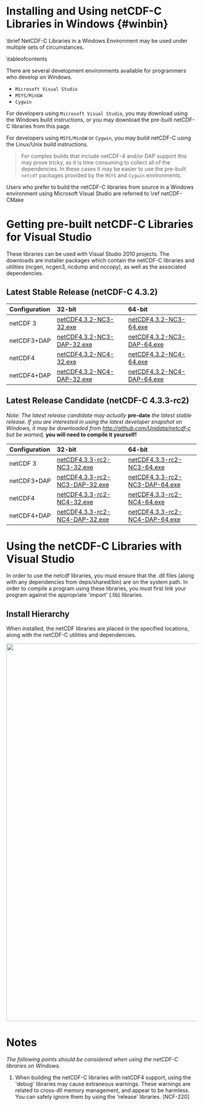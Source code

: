 Installing and Using netCDF-C Libraries in Windows {#winbin}
==================================================

\brief NetCDF-C Libraries in a Windows Environment may be used under multiple sets of circumstances.

\tableofcontents

There are several development environments available for programmers who develop on Windows. 

* `Microsoft Visual Studio `
* `MSYS/MinGW`
* `Cygwin`

For developers using `Microsoft Visual Studio`, you may download using the Windows build instructions, or you may download the pre-built netCDF-C libraries from this page.

For developers using `MSYS/MinGW` or `Cygwin`, you may build netCDF-C using the Linux/Unix build instructions.  

> For complex builds that include netCDF-4 and/or DAP support this may prove tricky, as it is time consuming to collect all of the dependencies.  In these cases it may be easier to use the pre-built `netcdf` packages provided by the `MSYS` and `Cygwin` environments.

Users who prefer to build the netCDF-C libraries from source in a Windows environment using Microsoft Visual Studio are referred to \ref netCDF-CMake

# Getting pre-built netCDF-C Libraries for Visual Studio

These libraries can be used with Visual Studio 2010 projects.  The downloads are installer packages which contain the netCDF-C libraries and utilities (ncgen, ncgen3, ncdump and nccopy), as well as the associated dependencies.  

## Latest Stable Release (netCDF-C 4.3.2)

Configuration		| 32-bit 						| 64-bit |
:-------------------|:--------							|:-------|
netCDF 3		| [netCDF4.3.2-NC3-32.exe][r1]		| [netCDF4.3.2-NC3-64.exe][r5] 
netCDF3+DAP		| [netCDF4.3.2-NC3-DAP-32.exe][r2]	| [netCDF4.3.2-NC3-DAP-64.exe][r6]
netCDF4			| [netCDF4.3.2-NC4-32.exe][r3]		| [netCDF4.3.2-NC4-64.exe][r7]
netCDF4+DAP		| [netCDF4.3.2-NC4-DAP-32.exe][r4]	| [netCDF4.3.2-NC4-DAP-64.exe][r8]



## Latest Release Candidate (netCDF-C 4.3.3-rc2)

*Note: The latest release candidate may actually* **pre-date** *the latest stable release.  If you are interested in using the latest developer snapshot on Windows, it  may be downloaded from http://github.com/Unidata/netcdf-c but be warned,* **you will need to compile it yourself!**

Configuration		| 32-bit 						| 64-bit |
:-------------------|:--------							|:-------|
netCDF 3		| [netCDF4.3.3-rc2-NC3-32.exe][rc1]		| [netCDF4.3.3-rc2-NC3-64.exe][rc6] 
netCDF3+DAP		| [netCDF4.3.3-rc2-NC3-DAP-32.exe][rc2]	| [netCDF4.3.3-rc2-NC3-DAP-64.exe][rc6]
netCDF4			| [netCDF4.3.3-rc2-NC4-32.exe][rc3]		| [netCDF4.3.3-rc2-NC4-64.exe][rc7]
netCDF4+DAP		| [netCDF4.3.3-rc2-NC4-DAP-32.exe][rc4]	| [netCDF4.3.3-rc2-NC4-DAP-64.exe][rc8]

# Using the netCDF-C Libraries with Visual Studio
In order to use the netcdf libraries, you must ensure that the .dll files (along with any dependencies from deps/shared/bin) are on the system path. In order to compile a program using these libraries, you must first link your program against the appropriate 'import' (.lib) libraries.  

## Install Hierarchy

When installed, the netCDF libraries are placed in the specified locations, along with the netCDF-C utilities and dependencies.

<center>
<IMG SRC="InstallTreeWindows.png" width="1000"/>
</center>

# Notes

*The following points should be considered when using the netCDF-C libraries on Windows.*

1. When building the netCDF-C libraries with netCDF4 support, using the 'debug' libraries may cause extraneous warnings. These warnings are related to cross-dll memory management, and appear to be harmless. You can safely ignore them by using the 'release' libraries. [NCF-220]


[r1]: http://www.unidata.ucar.edu/netcdf/win_netcdf/netCDF4.3.2-NC3-32.exe
[r2]: http://www.unidata.ucar.edu/netcdf/win_netcdf/netCDF4.3.2-NC3-DAP-32.exe
[r3]: http://www.unidata.ucar.edu/netcdf/win_netcdf/netCDF4.3.2-NC4-32.exe
[r4]: http://www.unidata.ucar.edu/netcdf/win_netcdf/netCDF4.3.2-NC4-DAP-32.exe
[r5]: http://www.unidata.ucar.edu/netcdf/win_netcdf/netCDF4.3.2-NC3-64.exe
[r6]: http://www.unidata.ucar.edu/netcdf/win_netcdf/netCDF4.3.2-NC3-DAP-64.exe
[r7]: http://www.unidata.ucar.edu/netcdf/win_netcdf/netCDF4.3.2-NC4-64.exe
[r8]: http://www.unidata.ucar.edu/netcdf/win_netcdf/netCDF4.3.2-NC4-DAP-64.exe


[rc1]: http://www.unidata.ucar.edu/netcdf/win_netcdf/netCDF4.3.3-rc2-NC3-32.exe
[rc2]: http://www.unidata.ucar.edu/netcdf/win_netcdf/netCDF4.3.3-rc2-NC3-DAP-32.exe
[rc3]: http://www.unidata.ucar.edu/netcdf/win_netcdf/netCDF4.3.3-rc2-NC4-32.exe
[rc4]: http://www.unidata.ucar.edu/netcdf/win_netcdf/netCDF4.3.3-rc2-NC4-DAP-32.exe
[rc6]: http://www.unidata.ucar.edu/netcdf/win_netcdf/netCDF4.3.3-rc2-NC3-64.exe
[rc6]: http://www.unidata.ucar.edu/netcdf/win_netcdf/netCDF4.3.3-rc2-NC3-DAP-64.exe
[rc7]: http://www.unidata.ucar.edu/netcdf/win_netcdf/netCDF4.3.3-rc2-NC4-64.exe
[rc8]: http://www.unidata.ucar.edu/netcdf/win_netcdf/netCDF4.3.3-rc2-NC4-DAP-64.exe
